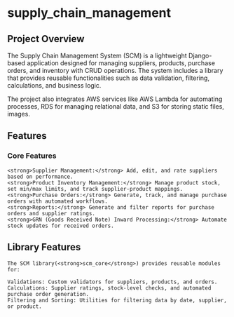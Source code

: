 # supply_chain_management

## Project Overview

The Supply Chain Management System (SCM) is a lightweight Django-based application designed for managing suppliers, products, purchase orders, and inventory with CRUD operations. The system includes a library that provides reusable functionalities such as data validation, filtering, calculations, and business logic.

The project also integrates AWS services like AWS Lambda for automating processes, RDS for managing relational data, and S3 for storing static files, images.

## Features
### Core Features

    <strong>Supplier Management:</strong> Add, edit, and rate suppliers based on performance.
    <strong>Product Inventory Management:</strong> Manage product stock, set min/max limits, and track supplier-product mappings.
    <strong>Purchase Orders:</strong> Generate, track, and manage purchase orders with automated workflows.
    <strong>Reports:</strong> Generate and filter reports for purchase orders and supplier ratings.
    <strong>GRN (Goods Received Note) Inward Processing:</strong> Automate stock updates for received orders.

## Library Features

    The SCM library(<strong>scm_core</strong>) provides reusable modules for:

    Validations: Custom validators for suppliers, products, and orders.
    Calculations: Supplier ratings, stock-level checks, and automated purchase order generation.
    Filtering and Sorting: Utilities for filtering data by date, supplier, or product.

